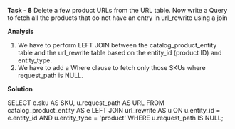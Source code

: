 **Task - 8** Delete a few product URLs from the URL table. Now write a Query to fetch all the products that do not have an entry in url_rewrite using a join

**Analysis**

1. We have to perform LEFT JOIN between the catalog_product_entity table and the url_rewrite table based on the entity_id (product ID) and entity_type.
2. We have to add a Where clause to fetch only those SKUs where request_path is NULL.



**Solution**

SELECT
    e.sku AS SKU,
    u.request_path AS URL
FROM
    catalog_product_entity AS e
LEFT JOIN url_rewrite AS u
ON
    u.entity_id = e.entity_id AND u.entity_type = 'product' 
WHERE
    u.request_path IS NULL;
